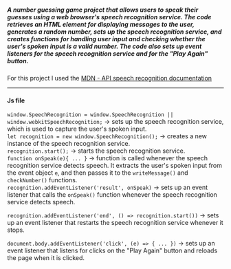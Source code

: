##### A number guessing game project that allows users to speak their guesses using a web browser's speech recognition service. The code retrieves an HTML element for displaying messages to the user, generates a random number, sets up the speech recognition service, and creates functions for handling user input and checking whether the user's spoken input is a valid number. The code also sets up event listeners for the speech recognition service and for the "Play Again" button.

For this project I used the [MDN - API speech recognition documentation](https://developer.mozilla.org/en-US/docs/Web/API/SpeechRecognition)

<hr>

#### Js file
```window.SpeechRecognition = window.SpeechRecognition || window.webkitSpeechRecognition;``` -> sets up the speech recognition service, which is used to capture the user's spoken input. <br>
```let recognition = new window.SpeechRecognition();``` -> creates a new instance of the speech recognition service. <br>
```recognition.start();``` -> starts the speech recognition service. <br>
```function onSpeak(e){ ... }``` -> function is called whenever the speech recognition service detects speech. It extracts the user's spoken input from the event object ```e```, and then passes it to the ```writeMessage()``` and ```checkNumber()``` functions. <br>
```recognition.addEventListener('result', onSpeak)``` -> sets up an event listener that calls the ```onSpeak()``` function whenever the speech recognition service detects speech. <br>

```recognition.addEventListener('end', () => recognition.start())``` -> sets up an event listener that restarts the speech recognition service whenever it stops. <br>

```document.body.addEventListener('click', (e) => { ... })``` -> sets up an event listener that listens for clicks on the "Play Again" button and reloads the page when it is clicked.
